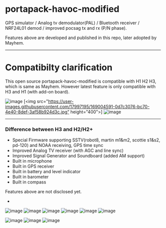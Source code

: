 # portapack-havoc-modified
GPS simulator / Analog tv demodulator(PAL) / Bluetooth receiver / NRF24L01 demod / improved pocsag tx and rx (P/N phase).

Features above are developed and published in this repo, later adopted by Mayhem.

-------------------------------------------------------------------------------------------------------

# Compatibilty clarification
This open source portapack-havoc-modified is compatible with H1 H2 H3, which is same as Mayhem.
However latest feature is only compatible with H3 and H1 (with add-on board).

![image](https://user-images.githubusercontent.com/17997195/169004591-0d7c3076-bc70-4e40-8def-3af58b924d3c.jpg)
[<img src="https://user-images.githubusercontent.com/17997195/169004591-0d7c3076-bc70-4e40-8def-3af58b924d3c.jpg“ height="400">]
![image](https://user-images.githubusercontent.com/17997195/169004605-0e937349-001e-4952-83df-4f927e37dde7.jpg)

----------------------------

### Difference between H3 and H2/H2+

* Special Firmware supporting SSTV(robot8, martin m1&m2, scottie s1&s2, pd-120) and NOAA receiving, GPS time sync
* Improved Analog TV receiver (with AGC and line sync)
* Improved Signal Generator and Soundboard (added AM support)
* Built in microphone
* Built in GPS receiver
* Built in battery and level indicator
* Built in barometer
* Built in compass

Features above are not disclosed yet.


* 
![image](https://user-images.githubusercontent.com/17997195/165471964-f718298b-6c43-4e9f-9c1b-8aed3bd489e5.PNG)
![image](https://user-images.githubusercontent.com/17997195/163305857-1dcc1f41-17e2-4243-978b-0eece7e4295a.PNG)
![image](https://user-images.githubusercontent.com/17997195/163305865-d89d2a28-f1ce-4a96-b9f9-e79d228027ef.PNG)
![image](https://user-images.githubusercontent.com/17997195/167530145-e39a9bff-d586-4b85-8f72-e17fb8fab285.PNG)
![image](https://user-images.githubusercontent.com/17997195/163305881-9e3298d3-0408-45fc-9793-5a285ac2276f.PNG)
![image](https://user-images.githubusercontent.com/17997195/167978159-77b60f81-dd0a-4f12-9623-d687d8b48c24.PNG)


![image](https://user-images.githubusercontent.com/17997195/168185346-ae9834f1-2855-4309-b4d1-4f6f591df27f.png)
![image](https://user-images.githubusercontent.com/17997195/168185356-ec5dc3c4-299c-4306-953a-fea7909659e7.png)
![image](https://user-images.githubusercontent.com/17997195/168185360-7bcf7c4d-2674-4464-b40b-f63c32115f8a.png)

